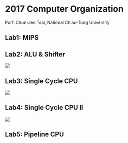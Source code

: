 # 2017 Computer Organization
Porf. Chun-Jen Tsai, National Chiao‐Tung University

## Lab1: MIPS
## Lab2: ALU & Shifter
![](https://i.imgur.com/znOGuqv.png)

## Lab3: Single Cycle CPU
![](https://i.imgur.com/aQ15QDI.png)

## Lab4: Single Cycle CPU II
![](https://i.imgur.com/6ecHJVw.png)

## Lab5: Pipeline CPU
